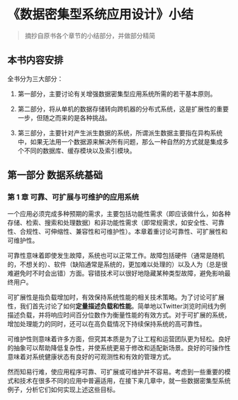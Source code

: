# 《数据密集型系统应用设计》小结

> 摘抄自原书各个章节的小结部分，并做部分精简

## 本书内容安排

全书分为三大部分：

1. 第一部分，主要讨论有关增强数据密集型应用系统所需的若干基本原则。

2. 第二部分，将从单机的数据存储转向跨机器的分布式系统，这是扩展性的重要一步，但随之而来的是各种挑战。

3. 第三部分，主要针对产生派生数据的系统，所谓派生数据主要指在异构系统中，如果无法用一个数据源来解决所有问题，那么一种自然的方式就是集成多个不同的数据库、缓存模块以及索引模块。

## 第一部分 数据系统基础

### 第 1 章 可靠、可扩展与可维护的应用系统

一个应用必须完成多种预期的需求，主要包括功能性需求（即应该做什么，如各种存储、检索、搜索和处理数据）和非功能性需求（即常规需求，如安全性、可靠性、合规性、可伸缩性、兼容性和可维护性）。本章着重讨论可靠性、可扩展性和可维护性。

可靠性意味着即使发生故障，系统也可以正常工作。故障包括硬件（通常是随机的，不想关的）、软件（缺陷通常是系统的，更加难以处理的）以及人为（总是很难避免时不时会出错）方面。容错技术可以很好地隐藏某种类型故障，避免影响最终用户。

可扩展性是指负载增加时，有效保持系统性能的相关技术策略。为了讨论可扩展性，我们首先讨论了如何**定量描述负载和性能**。简单地以Twitter浏览时间线为例描述负载，并将响应时间百分位数作为衡量性能的有效方式。对于可扩展的系统，增加处理能力的同时，还可以在高负载情况下持续保持系统的高可靠性。

可维护性则意味着许多方面，但究其本质是为了让工程和运营团队更为轻松。良好的抽象可以帮助降低复杂性，并使系统更易于修改和适配新场景。良好的可操作性意味着对系统健康状态有良好的可观测性和有效的管理方式。

然而知易行难，使应用程序可靠、可扩展或可维护并不容易。考虑到一些重要的模式和技术在很多不同的应用中普遍适用，在接下来几章中，就一些数据密集型系统例子，分析它们如何实现上述这些目标。

